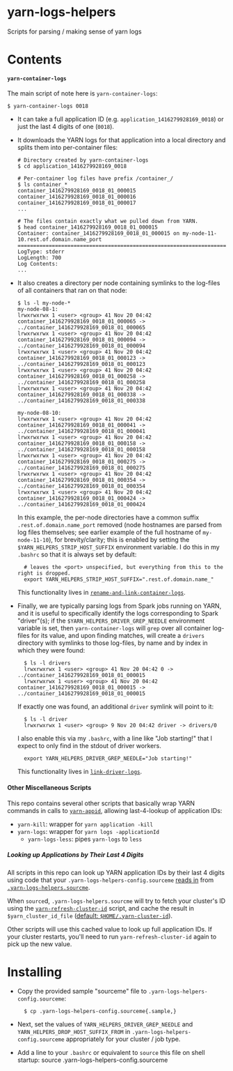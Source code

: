 yarn-logs-helpers
=================

Scripts for parsing / making sense of yarn logs

# Contents

#### `yarn-container-logs`
The main script of note here is `yarn-container-logs`:

```
$ yarn-container-logs 0018
```

*  It can take a full application ID (e.g. `application_1416279928169_0018`) or just the last 4 digits of one (`0018`).
*  It downloads the YARN logs for that application into a local directory and splits them into per-container files:
    ```
    # Directory created by yarn-container-logs
    $ cd application_1416279928169_0018

    # Per-container log files have prefix /container_/
    $ ls container_*
    container_1416279928169_0018_01_000015
    container_1416279928169_0018_01_000016
    container_1416279928169_0018_01_000017
    ...

    # The files contain exactly what we pulled down from YARN.
    $ head container_1416279928169_0018_01_000015
    Container: container_1416279928169_0018_01_000015 on my-node-11-10.rest.of.domain.name_port
    ===================================================================================================
    LogType: stderr
    LogLength: 700
    Log Contents:
    ...
    ```

* It also creates a directory per node containing symlinks to the log-files of all containers that ran on that node:

    ```
    $ ls -l my-node-*
    my-node-08-1:
    lrwxrwxrwx 1 <user> <group> 41 Nov 20 04:42 container_1416279928169_0018_01_000065 -> ../container_1416279928169_0018_01_000065
    lrwxrwxrwx 1 <user> <group> 41 Nov 20 04:42 container_1416279928169_0018_01_000094 -> ../container_1416279928169_0018_01_000094
    lrwxrwxrwx 1 <user> <group> 41 Nov 20 04:42 container_1416279928169_0018_01_000123 -> ../container_1416279928169_0018_01_000123
    lrwxrwxrwx 1 <user> <group> 41 Nov 20 04:42 container_1416279928169_0018_01_000258 -> ../container_1416279928169_0018_01_000258
    lrwxrwxrwx 1 <user> <group> 41 Nov 20 04:42 container_1416279928169_0018_01_000338 -> ../container_1416279928169_0018_01_000338

    my-node-08-10:
    lrwxrwxrwx 1 <user> <group> 41 Nov 20 04:42 container_1416279928169_0018_01_000041 -> ../container_1416279928169_0018_01_000041
    lrwxrwxrwx 1 <user> <group> 41 Nov 20 04:42 container_1416279928169_0018_01_000158 -> ../container_1416279928169_0018_01_000158
    lrwxrwxrwx 1 <user> <group> 41 Nov 20 04:42 container_1416279928169_0018_01_000275 -> ../container_1416279928169_0018_01_000275
    lrwxrwxrwx 1 <user> <group> 41 Nov 20 04:42 container_1416279928169_0018_01_000354 -> ../container_1416279928169_0018_01_000354
    lrwxrwxrwx 1 <user> <group> 41 Nov 20 04:42 container_1416279928169_0018_01_000424 -> ../container_1416279928169_0018_01_000424
    ```
    In this example, the per-node directories have a common suffix `.rest.of.domain.name_port` removed (node hostnames are parsed from log files themselves; see earlier example of the full hostname of `my-node-11-10`), for brevity/clarity; this is enabled by setting the `$YARN_HELPERS_STRIP_HOST_SUFFIX` environment variable. I do this in my `.bashrc` so that it is always set by default:

        # leaves the <port> unspecified, but everything from this to the right is dropped.
        export YARN_HELPERS_STRIP_HOST_SUFFIX=".rest.of.domain.name_"

    This functionality lives in [`rename-and-link-container-logs`](https://github.com/hammerlab/yarn-logs-helpers/blob/master/rename-and-link-container-logs).

* Finally, we are typically parsing logs from Spark jobs running on YARN, and it is useful to specifically identify the logs corresponding to Spark "driver"(s); if the `$YARN_HELPERS_DRIVER_GREP_NEEDLE` environment variable is set, then `yarn-container-logs` will `grep` over all container log-files for its value, and upon finding matches, will create a `drivers` directory with symlinks to those log-files, by name and by index in which they were found:

        $ ls -l drivers
        lrwxrwxrwx 1 <user> <group> 41 Nov 20 04:42 0 -> ../container_1416279928169_0018_01_000015
        lrwxrwxrwx 1 <user> <group> 41 Nov 20 04:42 container_1416279928169_0018_01_000015 -> ../container_1416279928169_0018_01_000015

    If exactly one was found, an additional `driver` symlink will point to it:

        $ ls -l driver
        lrwxrwxrwx 1 <user> <group> 9 Nov 20 04:42 driver -> drivers/0

    I also enable this via my `.bashrc`, with a line like "Job starting!" that I expect to only find in the stdout of driver workers.

        export YARN_HELPERS_DRIVER_GREP_NEEDLE="Job starting!"

    This functionality lives in [`link-driver-logs`](https://github.com/hammerlab/yarn-logs-helpers/blob/master/link-driver-logs).

#### Other Miscellaneous Scripts
This repo contains several other scripts that basically wrap YARN commands in calls to [`yarn-appid`](https://github.com/hammerlab/yarn-logs-helpers/blob/master/yarn-appid), allowing last-4-lookup of application IDs:
* `yarn-kill`: wrapper for `yarn application -kill`
* `yarn-logs`: wrapper for `yarn logs -applicationId`
    * `yarn-logs-less`: pipes `yarn-logs` to `less`

##### Looking up Applications by Their Last 4 Digits
All scripts in this repo can look up YARN application IDs by their last 4 digits using code that your `.yarn-logs-helpers-config.sourceme` [reads in](https://github.com/hammerlab/yarn-logs-helpers/blob/master/.yarn-logs-helpers-config.sourceme.sample#L13) from [`.yarn-logs-helpers.sourcme`](https://github.com/hammerlab/yarn-logs-helpers/blob/master/.yarn-logs-helpers.sourceme).

When `source`d, `.yarn-logs-helpers.sourcme` will try to fetch your cluster's ID using the [`yarn-refresh-cluster-id`](https://github.com/hammerlab/yarn-logs-helpers/blob/master/yarn-refresh-cluster-id) script, and cache the result in `$yarn_cluster_id_file` ([default: `$HOME/.yarn-cluster-id`](https://github.com/hammerlab/yarn-logs-helpers/blob/master/.yarn-logs-helpers.sourceme#L10)).

Other scripts will use this cached value to look up full application IDs. If your cluster restarts, you'll need to run `yarn-refresh-cluster-id` again to pick up the new value.


# Installing
* Copy the provided sample "sourceme" file to `.yarn-logs-helpers-config.sourceme`:

        $ cp .yarn-logs-helpers-config.sourceme{.sample,}
* Next, set the values of `YARN_HELPERS_DRIVER_GREP_NEEDLE` and `YARN_HELPERS_DROP_HOST_SUFFIX_FROM` in `.yarn-logs-helpers-config.sourceme` appropriately for your cluster / job type.
* Add a line to your `.bashrc` or equivalent to `source` this file on shell startup:
        source .yarn-logs-helpers-config.sourceme

